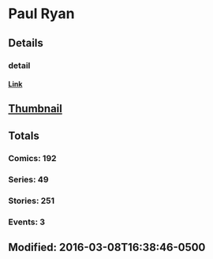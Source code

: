 # Paul  Ryan 
## Details
### detail
#### [Link](http://marvel.com/comics/creators/261/paul_ryan?utm_campaign=apiRef&utm_source=225578a89fc76f3d20fbffda5d17a88d)
## [Thumbnail](http://i.annihil.us/u/prod/marvel/i/mg/9/90/4bc5ca80e7189.jpg)
## Totals
### Comics: 192
### Series: 49
### Stories: 251
### Events: 3
## Modified: 2016-03-08T16:38:46-0500